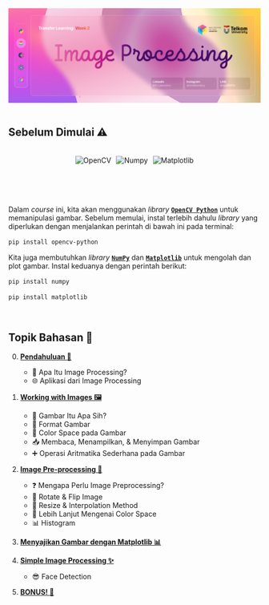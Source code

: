 <div style="display: flex; align-items: center; justify-content: center;" align="center">
    <img src="displays/Banner_Github_Image_Processing.png" alt="Banner">
</div>

</br>

## **Sebelum Dimulai** ⚠️

</br>

<div style="display: flex; align-items: center; justify-content: center;" align="center">
    <img src="https://opencv.org/wp-content/uploads/2022/05/logo.png" alt="OpenCV" style="height: 50px; margin-right: 10px;">
    <img src="https://matplotlib.org/stable/_static/logo_dark.svg" alt="Numpy" style="height: 50px; margin-right: 10px;">
    <img src="https://upload.wikimedia.org/wikipedia/commons/3/31/NumPy_logo_2020.svg" alt="Matplotlib" style="height: 50px;">
</div>

</br>
</br>

Dalam _course_ ini, kita akan menggunakan _library_ [**`OpenCV Python`**](https://pypi.org/project/opencv-python/) untuk memanipulasi gambar. Sebelum memulai, instal terlebih dahulu _library_ yang diperlukan dengan menjalankan perintah di bawah ini pada terminal:

```bash
pip install opencv-python
```

Kita juga membutuhkan _library_ [**`NumPy`**](https://numpy.org/) dan [**`Matplotlib`**](https://matplotlib.org/) untuk mengolah dan plot gambar. Instal keduanya dengan perintah berikut:

```bash
pip install numpy
```

```bash
pip install matplotlib
```

</br>

## **Topik Bahasan** 📖

0. **[Pendahuluan 📘](/0_Pendahuluan/README.md)**

   - 🤔 Apa Itu Image Processing?
   - 🌐 Aplikasi dari Image Processing

1. **[Working with Images 🖼️](/1_Working_With_Images/README.md)**

   - 📸 Gambar Itu Apa Sih?
   - 📂 Format Gambar
   - 🌈 Color Space pada Gambar
   - 📥 Membaca, Menampilkan, & Menyimpan Gambar
   - ➕ Operasi Aritmatika Sederhana pada Gambar

2. **[Image Pre-processing 🔧](/2_Image_Preprocessing/README.md)**

   - ❓ Mengapa Perlu Image Preprocessing?
   - 🔄 Rotate & Flip Image
   - 📏 Resize & Interpolation Method
   - 🌈 Lebih Lanjut Mengenai Color Space
   - 📊 Histogram

3. **[Menyajikan Gambar dengan Matplotlib 📊](/3_Presenting_Images/README.md)**

4. **[Simple Image Processing ✨](/4_Simple_Image_Processing/README.md)**

   - 😎 Face Detection

5. **[BONUS! 🎁](/5_BONUS!/README.md)**
